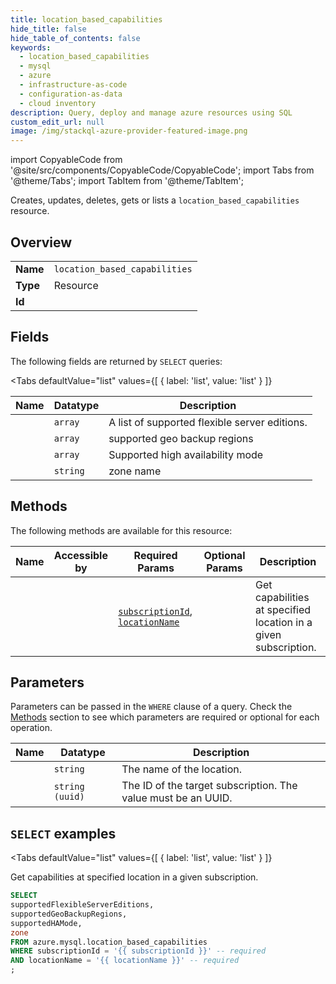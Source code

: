 ```yaml
--- 
title: location_based_capabilities
hide_title: false
hide_table_of_contents: false
keywords:
  - location_based_capabilities
  - mysql
  - azure
  - infrastructure-as-code
  - configuration-as-data
  - cloud inventory
description: Query, deploy and manage azure resources using SQL
custom_edit_url: null
image: /img/stackql-azure-provider-featured-image.png
---
```


import CopyableCode from '@site/src/components/CopyableCode/CopyableCode';
import Tabs from '@theme/Tabs';
import TabItem from '@theme/TabItem';

Creates, updates, deletes, gets or lists a <code>location_based_capabilities</code> resource.

## Overview
<table><tbody>
<tr><td><b>Name</b></td><td><code>location_based_capabilities</code></td></tr>
<tr><td><b>Type</b></td><td>Resource</td></tr>
<tr><td><b>Id</b></td><td><CopyableCode code="azure.mysql.location_based_capabilities" /></td></tr>
</tbody></table>

## Fields

The following fields are returned by `SELECT` queries:

<Tabs
    defaultValue="list"
    values={[
        { label: 'list', value: 'list' }
    ]}
>
<TabItem value="list">

<table>
<thead>
    <tr>
    <th>Name</th>
    <th>Datatype</th>
    <th>Description</th>
    </tr>
</thead>
<tbody>
<tr>
    <td><CopyableCode code="supportedFlexibleServerEditions" /></td>
    <td><code>array</code></td>
    <td>A list of supported flexible server editions.</td>
</tr>
<tr>
    <td><CopyableCode code="supportedGeoBackupRegions" /></td>
    <td><code>array</code></td>
    <td>supported geo backup regions</td>
</tr>
<tr>
    <td><CopyableCode code="supportedHAMode" /></td>
    <td><code>array</code></td>
    <td>Supported high availability mode</td>
</tr>
<tr>
    <td><CopyableCode code="zone" /></td>
    <td><code>string</code></td>
    <td>zone name</td>
</tr>
</tbody>
</table>
</TabItem>
</Tabs>

## Methods

The following methods are available for this resource:

<table>
<thead>
    <tr>
    <th>Name</th>
    <th>Accessible by</th>
    <th>Required Params</th>
    <th>Optional Params</th>
    <th>Description</th>
    </tr>
</thead>
<tbody>
<tr>
    <td><a href="#list"><CopyableCode code="list" /></a></td>
    <td><CopyableCode code="select" /></td>
    <td><a href="#parameter-subscriptionId"><code>subscriptionId</code></a>, <a href="#parameter-locationName"><code>locationName</code></a></td>
    <td></td>
    <td>Get capabilities at specified location in a given subscription.</td>
</tr>
</tbody>
</table>

## Parameters

Parameters can be passed in the `WHERE` clause of a query. Check the [Methods](#methods) section to see which parameters are required or optional for each operation.

<table>
<thead>
    <tr>
    <th>Name</th>
    <th>Datatype</th>
    <th>Description</th>
    </tr>
</thead>
<tbody>
<tr id="parameter-locationName">
    <td><CopyableCode code="locationName" /></td>
    <td><code>string</code></td>
    <td>The name of the location.</td>
</tr>
<tr id="parameter-subscriptionId">
    <td><CopyableCode code="subscriptionId" /></td>
    <td><code>string (uuid)</code></td>
    <td>The ID of the target subscription. The value must be an UUID.</td>
</tr>
</tbody>
</table>

## `SELECT` examples

<Tabs
    defaultValue="list"
    values={[
        { label: 'list', value: 'list' }
    ]}
>
<TabItem value="list">

Get capabilities at specified location in a given subscription.

```sql
SELECT
supportedFlexibleServerEditions,
supportedGeoBackupRegions,
supportedHAMode,
zone
FROM azure.mysql.location_based_capabilities
WHERE subscriptionId = '{{ subscriptionId }}' -- required
AND locationName = '{{ locationName }}' -- required
;
```
</TabItem>
</Tabs>
